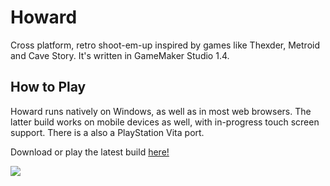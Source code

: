 # Howard
Cross platform, retro shoot-em-up inspired by games like Thexder, Metroid and Cave Story. It's written in GameMaker Studio 1.4.

## How to Play
Howard runs natively on Windows, as well as in most web browsers. The latter build works on mobile devices as well, with in-progress touch screen support. There is a also a PlayStation Vita port.

Download or play the latest build [here!]([https://legitvidya.itch.io/howard](https://legitvidya.com/games/howard_game/index.html))

<img src="example.gif"/>

